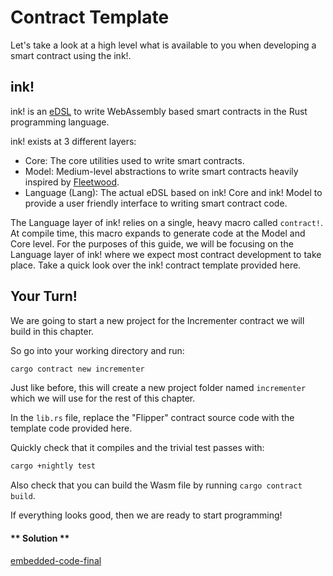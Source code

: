 Contract Template
===

Let's take a look at a high level what is available to you when developing a smart contract using the ink!.

## ink!

ink! is an [eDSL](https://wiki.haskell.org/Embedded_domain_specific_language) to write WebAssembly based smart contracts in the Rust programming language.

ink! exists at 3 different layers:

* Core: The core utilities used to write smart contracts.
* Model: Medium-level abstractions to write smart contracts heavily inspired by [Fleetwood](https://github.com/paritytech/fleetwood).
* Language (Lang): The actual eDSL based on ink! Core and ink! Model to provide a user friendly interface to writing smart contract code.

The Language layer of ink! relies on a single, heavy macro called `contract!`. At compile time, this macro expands to generate code at the Model and Core level. For the purposes of this guide, we will be focusing on the Language layer of ink! where we expect most contract development to take place. Take a quick look over the ink! contract template provided here.

## Your Turn!

We are going to start a new project for the Incrementer contract we will build in this chapter.

So go into your working directory and run:

```bash
cargo contract new incrementer
```

Just like before, this will create a new project folder named `incrementer` which we will use for the rest of this chapter.

In the `lib.rs` file, replace the "Flipper" contract source code with the template code provided here.

Quickly check that it compiles and the trivial test passes with:

```bash
cargo +nightly test
```

Also check that you can build the Wasm file by running `cargo contract build`.

If everything looks good, then we are ready to start programming!

<!-- tabs:start -->

#### ** Solution **

[embedded-code-final](./assets/1.1-finished-code.rs ':include :type=code embed-final')

<!-- tabs:end -->